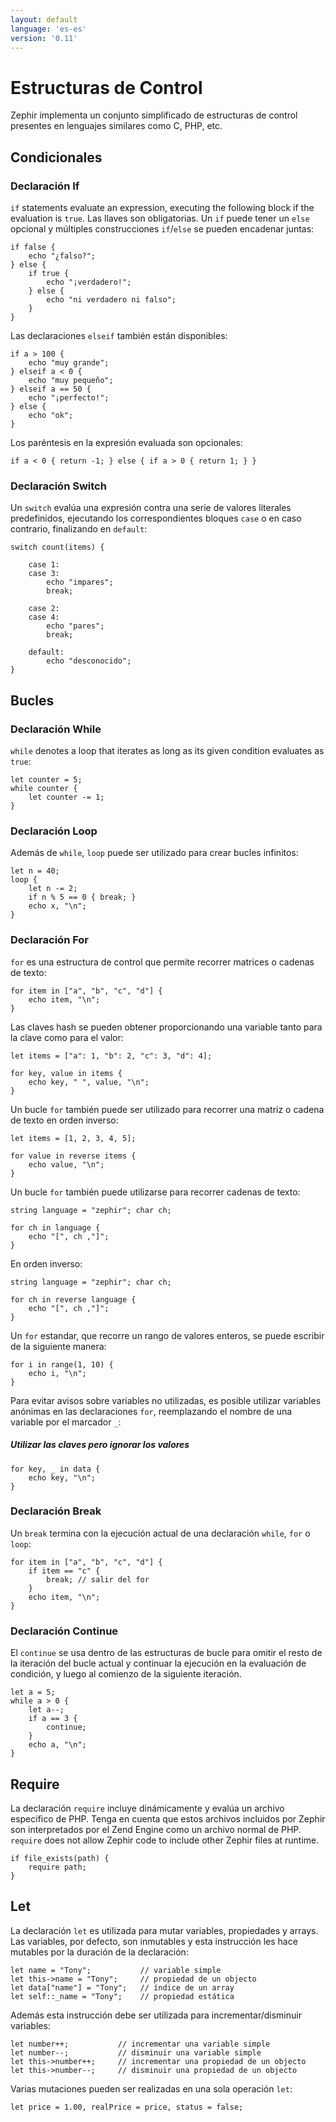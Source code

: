```yaml
---
layout: default
language: 'es-es'
version: '0.11'
---
```

# Estructuras de Control

Zephir implementa un conjunto simplificado de estructuras de control presentes en lenguajes similares como C, PHP, etc.

<a name='conditionals'></a>

## Condicionales

<a name='conditionals-if'></a>

### Declaración If

`if` statements evaluate an expression, executing the following block if the evaluation is `true`. Las llaves son obligatorias. Un `if` puede tener un `else` opcional y múltiples construcciones `if`/`else` se pueden encadenar juntas:

```zephir
if false {
    echo "¿falso?";
} else {
    if true {
        echo "¡verdadero!";
    } else {
        echo "ni verdadero ni falso";
    }
}
```

Las declaraciones `elseif` también están disponibles:

```zephir
if a > 100 {
    echo "muy grande";
} elseif a < 0 {
    echo "muy pequeño";
} elseif a == 50 {
    echo "¡perfecto!";
} else {
    echo "ok";
}
```

Los paréntesis en la expresión evaluada son opcionales:

```zephir
if a < 0 { return -1; } else { if a > 0 { return 1; } }
```

<a name='conditionals-switch'></a>

### Declaración Switch

Un `switch` evalúa una expresión contra una serie de valores literales predefinidos, ejecutando los correspondientes bloques `case` o en caso contrario, finalizando en `default`:

```zephir
switch count(items) {

    case 1:
    case 3:
        echo "impares";
        break;

    case 2:
    case 4:
        echo "pares";
        break;

    default:
        echo "desconocido";
}
```

<a name='loops'></a>

## Bucles

<a name='loops-while'></a>

### Declaración While

`while` denotes a loop that iterates as long as its given condition evaluates as `true`:

```zephir
let counter = 5;
while counter {
    let counter -= 1;
}
```

<a name='loops-loop'></a>

### Declaración Loop

Además de `while`, `loop` puede ser utilizado para crear bucles infinitos:

```zephir
let n = 40;
loop {
    let n -= 2;
    if n % 5 == 0 { break; }
    echo x, "\n";
}
```

<a name='loops-for'></a>

### Declaración For

`for` es una estructura de control que permite recorrer matrices o cadenas de texto:

```zephir
for item in ["a", "b", "c", "d"] {
    echo item, "\n";
}
```

Las claves hash se pueden obtener proporcionando una variable tanto para la clave como para el valor:

```zephir
let items = ["a": 1, "b": 2, "c": 3, "d": 4];

for key, value in items {
    echo key, " ", value, "\n";
}
```

Un bucle `for` también puede ser utilizado para recorrer una matriz o cadena de texto en orden inverso:

```zephir
let items = [1, 2, 3, 4, 5];

for value in reverse items {
    echo value, "\n";
}
```

Un bucle `for` también puede utilizarse para recorrer cadenas de texto:

```zephir
string language = "zephir"; char ch;

for ch in language {
    echo "[", ch ,"]";
}
```

En orden inverso:

```zephir
string language = "zephir"; char ch;

for ch in reverse language {
    echo "[", ch ,"]";
}
```

Un `for` estandar, que recorre un rango de valores enteros, se puede escribir de la siguiente manera:

```zephir
for i in range(1, 10) {
    echo i, "\n";
}
```

Para evitar avisos sobre variables no utilizadas, es posible utilizar variables anónimas en las declaraciones `for`, reemplazando el nombre de una variable por el marcador `_`:

##### Utilizar las claves pero ignorar los valores

```zephir
for key, _ in data {
    echo key, "\n";
}
```

<a name='loops-break'></a>

### Declaración Break

Un `break` termina con la ejecución actual de una declaración `while`, `for` o `loop`:

```zephir
for item in ["a", "b", "c", "d"] {
    if item == "c" {
        break; // salir del for
    }
    echo item, "\n";
}
```

<a name='loops-continue'></a>

### Declaración Continue

El `continue` se usa dentro de las estructuras de bucle para omitir el resto de la iteración del bucle actual y continuar la ejecución en la evaluación de condición, y luego al comienzo de la siguiente iteración.

```zephir
let a = 5;
while a > 0 {
    let a--;
    if a == 3 {
        continue;
    }
    echo a, "\n";
}
```

<a name='require'></a>

## Require

La declaración `require` incluye dinámicamente y evalúa un archivo especifico de PHP. Tenga en cuenta que estos archivos incluidos por Zephir son interpretados por el Zend Engine como un archivo normal de PHP. `require` does not allow Zephir code to include other Zephir files at runtime.

```zephir
if file_exists(path) {
    require path;
}
```

<a name='let'></a>

## Let

La declaración `let` es utilizada para mutar variables, propiedades y arrays. Las variables, por defecto, son inmutables y esta instrucción les hace mutables por la duración de la declaración:

```zephir
let name = "Tony";           // variable simple
let this->name = "Tony";     // propiedad de un objecto
let data["name"] = "Tony";   // índice de un array
let self::_name = "Tony";    // propiedad estática
```

Además esta instrucción debe ser utilizada para incrementar/disminuir variables:

```zephir
let number++;           // incrementar una variable simple
let number--;           // disminuir una variable simple
let this->number++;     // incrementar una propiedad de un objecto
let this->number--;     // disminuir una propiedad de un objecto
```

Varias mutaciones pueden ser realizadas en una sola operación `let`:

```zephir
let price = 1.00, realPrice = price, status = false;
```

